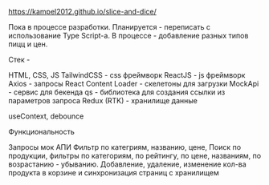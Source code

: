 https://kampel2012.github.io/slice-and-dice/

Пока в процессе разработки. 
Планируется - переписать с использование Type Script-а.
В процессе - добавление разных типов пицц и цен.

Стек -

HTML, CSS, JS
TailwindCSS - css фреймворк
ReactJS - js фреймворк
Axios - запросы
React Content Loader - скелетоны для загрузки
MockApi - сервис для бекенда
qs - библиотека для создания ссылки из параметров запроса
Redux (RTK) - хранилище данные

useContext, debounce

Функциональность

Запросы мок АПИ
Фильтр по категриям, названию, цене, 
Поиск по продукции, фильтры по категориям, по рейтингу, по цене, названиям, по возрастанию - убыванию.
Добавление, удаление, изменение кол-ва продукта в корзине и синхронизация страниц с хранилищем
